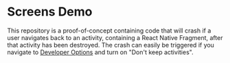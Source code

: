 # Screens Demo

This repository is a proof-of-concept containing code that will crash if a user navigates back to an activity, containing a React Native Fragment, after that activity has been destroyed. The crash can easily be triggered if you navigate to [Developer Options](https://developer.android.com/studio/debug/dev-options) and turn on "Don't keep activities".
